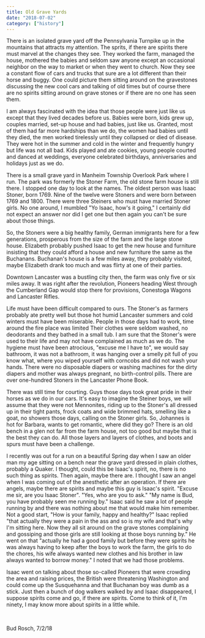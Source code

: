 ```yaml
---
title: Old Grave Yards
date: "2018-07-02"
category: ["history"]
---
```


There is an isolated grave yard off the Pennsylvania Turnpike up in the mountains that attracts my attention.  The sprits, if there are spirits there must marvel at the changes they see.  They worked the farm, managed the house, mothered the babies and seldom saw anyone except an occasional neighbor on the way to market or when they went to church. Now they see a constant flow of cars and trucks that sure are a lot different than their horse and buggy.  One could picture them sitting around on the gravestones discussing the new cool cars and talking of old times but of course there are no spirits sitting around on grave stones or if there are no one has seen them.

I am always fascinated with the idea that those people were just like us except that they lived decades before us.  Babies were born, kids grew up, couples married, set-up house and had babies, just like us.  Granted, most of them had far more hardships than we do, the women had babies until they died, the men worked tirelessly until they collapsed or died of disease.  They were hot in the summer and cold in the winter and frequently hungry but life was not all bad. Kids played and ate cookies, young people courted and danced at weddings, everyone celebrated birthdays, anniversaries and holidays just as we do.

There is a small grave yard in Manheim Township Overlook Park where I run.  The park was formerly the Stoner Farm, the old stone farm house is still there. I stopped one day to look at the names. The oldest person was Isaac Stoner, born 1769.  Nine of the twelve were Stoners and were born between 1769 and 1800. There were three Steiners who must have married Stoner girls.  No one around, I mumbled "Yo Isaac, how's it going," I certainly did not expect an answer nor did I get one but then again you can't be sure about those things.

So, the Stoners were a big healthy family, German immigrants here for a few generations, prosperous from the size of the farm and the large stone house.    Elizabeth probably pushed Isaac to get the new house and furniture insisting that they could afford a house and new furniture the same as the Buchanans.  Buchanan's house is a few miles away, they probably visited, maybe Elizabeth drank too much and was flirty at one of their parties.

Downtown Lancaster was a bustling city then, the farm was only five or six miles away. It was right after the revolution, Pioneers heading West through the Cumberland Gap would stop there for provisions, Conestoga Wagons and Lancaster Rifles.

Life must have been difficult compared to ours.  The Stoner's as farmers probably ate pretty well but those hot humid Lancaster summers and cold winters must have been miserable.  People in those days had to work, time around the fire place was limited Their clothes were seldom washed, no deodorants and they bathed in a small tub. I am sure that the Stoner's were used to their life and may not have complained as much as we do.  The hygiene must have been atrocious, "excuse me I have to", we would say bathroom, it was not a bathroom, it was hanging over a smelly pit full of you know what, where you wiped yourself with corncobs and did not wash your hands. There were no disposable diapers or washing machines for the dirty diapers and mother was always pregnant, no birth-control pills. There are over one-hundred Stoners in the Lancaster Phone Book.

There was still time for courting.  Guys those days took great pride in their horses as we do in our cars.  It's easy to imagine the Steiner boys, we will assume that they were not Mennonites, riding up to the Stoner's all dressed up in their tight pants, frock coats and wide brimmed hats, smelling like a goat, no showers those days, calling on the Stoner girls.  So, Johannes is hot for Barbara, wants to get romantic, where did they go?  There is an old bench in a glen not far from the farm house, not too good but maybe that is the best they can do.  All those layers and layers of clothes, and boots and spurs must have been a challenge.

I recently was out for a run on a beautiful Spring day when I saw an older man my age sitting on a bench near the grave yard dressed in plain clothes, probably a Quaker.  I thought, could this be Isaac's spirit, no, there is no such thing as spirits.  Then again, maybe there are. I thought I saw an angel when I was coming out of the anesthetic after an operation.  If there are angels, maybe there are spirits and maybe this guy is Isaac's spirit.  "Excuse me sir, are you Isaac Stoner".  "Yes, who are you to ask."  "My name is Bud, you have probably seen me running by."  Isaac said he saw a lot of people running by and there was nothing about me that would make him remember.  Not a good start, "How is your family, happy and healthy?"  Isaac replied "that actually they were a pain in the ass and so is my wife and that's why I'm sitting here.  Now they all sit around on the grave stones complaining and gossiping and those girls are still looking at those boys running by."  He went on that "actually he had a good family but before they were spirits he was always having to keep after the boys to work the farm, the girls to do the chores, his wife always wanted new clothes and his brother in law always wanted to borrow money."  I noted that we had those problems.

Isaac went on talking about those so-called Pioneers that were crowding the area and raising prices, the British were threatening Washington and could come up the Susquehanna and that Buchanan boy was dumb as a stick.  Just then a bunch of dog walkers walked by and Isaac disappeared, I suppose spirits come and go, if there are spirits. Come to think of it, I'm ninety, I may know more about spirits in a little while.

<br/>

Bud Rosch, 7/2/18
